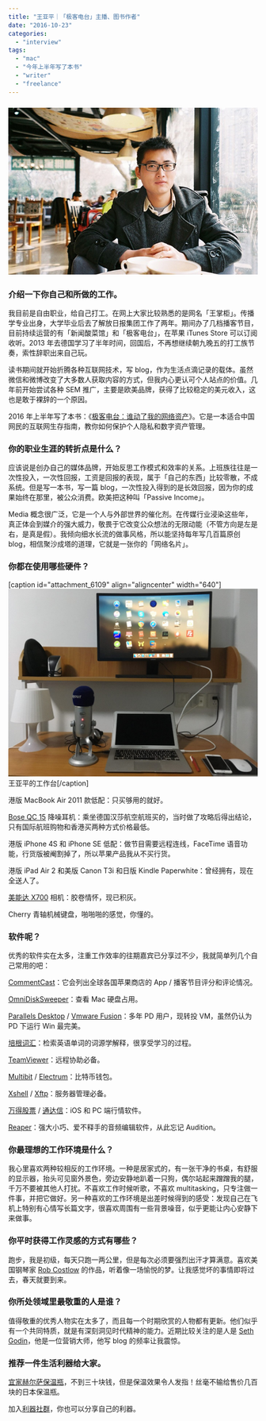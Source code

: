 ```yaml
---
title: "王亚平｜「极客电台」主播、图书作者"
date: "2016-10-23"
categories: 
  - "interview"
tags: 
  - "mac"
  - "今年上半年写了本书"
  - "writer"
  - "freelance"
---
```


### ![img_2463](/images/38666.jpg)

### 介绍一下你自己和所做的工作。

我目前是自由职业，给自己打工。在网上大家比较熟悉的是网名「王掌柜」。传播学专业出身，大学毕业后去了解放日报集团工作了两年。期间办了几档播客节目，目前持续运营的有「新闻酸菜馆」和「极客电台」，在苹果 iTunes Store 可以订阅收听。2013 年去德国学习了半年时间，回国后，不再想继续朝九晚五的打工族节奏，索性辞职出来自己玩。

读书期间就开始折腾各种互联网技术，写 blog，作为生活点滴记录的载体。虽然微信和微博改变了大多数人获取内容的方式，但我内心更认可个人站点的价值。几年前开始尝试各种 SEM 推广，主要是欧美品牌，获得了比较稳定的美元收入，这也是敢于裸辞的一个原因。

2016 年上半年写了本书：《[极客电台：谁动了我的网络资产](https://item.jd.com/10786148000.html)》。它是一本适合中国网民的互联网生存指南，教你如何保护个人隐私和数字资产管理。

### 你的职业生涯的转折点是什么？

应该说是创办自己的媒体品牌，开始反思工作模式和效率的关系。上班族往往是一次性投入，一次性回报，工资是回报的表现，属于「自己的东西」比较零散，不成系统。但是写一本书，写一篇 blog，一次性投入得到的是长效回报，因为你的成果始终在那里，被公众消费。欧美把这种叫「Passive Income」。

Media 概念很广泛，它是一个人与外部世界的催化剂。在传媒行业浸染这些年，真正体会到媒介的强大威力，敬畏于它改变公众想法的无限动能（不管方向是左是右，是真是假）。我倾向细水长流的做事风格，所以能坚持每年写几百篇原创 blog，相信聚沙成塔的道理，它就是一张你的「网络名片」。

### 你都在使用哪些硬件？

\[caption id="attachment\_6109" align="aligncenter" width="640"\]![王亚平的工作台](/images/24346-1365x1024.jpg) 王亚平的工作台\[/caption\]

港版 MacBook Air 2011 款低配：只买够用的就好。

[Bose QC 15](https://www.amazon.com/Bose-QuietComfort-Cancelling-Discontinued-Manufacturer/dp/B0054JJ0QW) 降噪耳机：乘坐德国汉莎航空航班买的，当时做了攻略后得出结论，只有国际航班购物和香港买两种方式价格最低。

港版 iPhone 4S 和 iPhone SE 低配：做节目需要远程连线，FaceTime 语音功能，行货版被阉割掉了，所以苹果产品我从不买行货。

港版 iPad Air 2 和美版 Canon T3i 和日版 Kindle Paperwhite：曾经拥有，现在全送人了。

[美能达 X700](https://www.amazon.com/Minolta-X-700-Camera-Discontinued-Manufacturer/dp/B00004TJ7S) 相机：胶卷情怀，现已积灰。

Cherry 青轴机械键盘，啪啪啪的感觉，你懂的。

### 软件呢？

优秀的软件实在太多，注重工作效率的往期嘉宾已分享过不少，我就简单列几个自己常用的吧：

[CommentCast](https://www.macupdate.com/app/mac/39212/commentcast)：它会列出全球各国苹果商店的 App / 播客节目评分和评论情况。

[OmniDiskSweeper](https://www.omnigroup.com/more)：查看 Mac 硬盘占用。

[Parallels Desktop](https://www.parallels.com/products/desktop/) / [Vmware Fusion](https://www.vmware.com/products/fusion.html)：多年 PD 用户，现转投 VM，虽然仍认为 PD 下运行 Win 最完美。

[培根词汇](https://itunes.apple.com/cn/app/pei-gen-ci-hui-ying-yu-ci/id813629612?mt=8)：检索英语单词的词源学解释，很享受学习的过程。

[TeamViewer](https://www.teamviewer.com/zhCN/)：远程协助必备。

[Multibit](https://multibit.org/) / [Electrum](https://electrum.org/)：比特币钱包。

[Xshell](https://xshell.en.softonic.com/) / [Xftp](https://download.cnet.com/Xftp/3000-2160_4-10911350.html)：服务器管理必备。

[万得股票](https://itunes.apple.com/jp/app/wan-gu-piao-hu-shen-gang-mei/id389727662?mt=8) / [通达信](https://www.tdx.com.cn/)：iOS 和 PC 端行情软件。

[Reaper](https://www.reaper.fm/)：强大小巧、爱不释手的音频编辑软件，从此忘记 Audition。

### 你最理想的工作环境是什么？

我心里喜欢两种较相反的工作环境。一种是居家式的，有一张干净的书桌，有舒服的显示器，抬头可见窗外景色，旁边安静地趴着一只狗，偶尔站起来蹭蹭我的腿，千万不要被其他人打扰。不喜欢工作时候听歌，不喜欢 multitasking，只专注做一件事，并把它做好。另一种喜欢的工作环境是出差时候得到的感受：发现自己在飞机上特别有心情写长篇文字，很喜欢周围有一些背景噪音，似乎更能让内心安静下来做事。

### 你平时获得工作灵感的方式有哪些？

跑步，我是初级，每天只跑一两公里，但是每次必须要强烈出汗才算满意。喜欢美国钢琴家 [Rob Costlow](https://www.xiami.com/artist/24030) 的作品，听着像一场愉悦的梦。让我感觉坏的事情即将过去，春天就要到来。

### 你所处领域里最敬重的人是谁？

值得敬重的优秀人物实在太多了，而且每一个时期欣赏的人物都有更新。他们似乎有一个共同特质，就是有深刻洞见时代精神的能力。近期比较关注的是人是 [Seth Godin](https://www.sethgodin.com/sg/)，他是一位营销大师，他写 blog 的频率让我震惊。

### 推荐一件生活利器给大家。

[宜家赫尔萨保温瓶](https://wiki.smzdm.com/p/23j6n4/dianping/)，不到三十块钱，但是保温效果令人发指！丝毫不输给售价几百块的日本保温瓶。

加入[利器社群](https://liqi.io/community/)，你也可以分享自己的利器。
